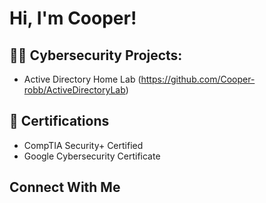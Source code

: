 <h1>Hi, I'm Cooper! 

<h2>👨‍💻 Cybersecurity Projects:</h2>

- Active Directory Home Lab (https://github.com/Cooper-robb/ActiveDirectoryLab)

<h2>📄 Certifications </h2>

- CompTIA Security+ Certified
- Google Cybersecurity Certificate

<h2>Connect With Me</h2>
